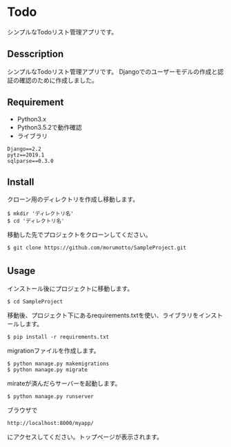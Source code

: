 Todo
====

シンプルなTodoリスト管理アプリです。

## Desscription

シンプルなTodoリスト管理アプリです。
Djangoでのユーザーモデルの作成と認証の確認のために作成しました。

## Requirement
- Python3.x
- Python3.5.2で動作確認
- ライブラリ
```
Django==2.2
pytz==2019.1
sqlparse==0.3.0
```

## Install

クローン用のディレクトリを作成し移動します。
```
$ mkdir 'ディレクトリ名' 
$ cd 'ディレクトリ名'
```

移動した先でプロジェクトをクローンしてください。

```
$ git clone https://github.com/morumotto/SampleProject.git
```

## Usage　

インストール後にプロジェクトに移動します。

```
$ cd SampleProject
```

移動後、プロジェクト下にあるrequirements.txtを使い、ライブラリをインストールします。

```
$ pip install -r requirements.txt
```
migrationファイルを作成します。

```
$ python manage.py makemigrations
$ python manage.py migrate
```

mirateが済んだらサーバーを起動します。

```
$ python manage.py runserver
```

ブラウザで

```
http://localhost:8000/myapp/
```

にアクセスしてください。トップページが表示されます。
